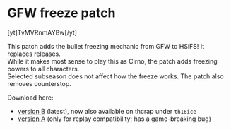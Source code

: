 # GFW freeze patch

[yt]TvMVRnmAYBw[/yt]

This patch adds the bullet freezing mechanic from GFW to HSiFS! It replaces releases.  
While it makes most sense to play this as Cirno, the patch adds freezing powers to all characters.  
Selected subseason does not affect how the freeze works. The patch also removes counterstop.  

Download here:
- [version B](https://mega.nz/file/9wgV3ZJD#8CfMVe36dftumui1CClh5VFXkvoaTUw-9iQJ_IPvPnc) (latest), now also available on thcrap under `th16ice`
- [version A](https://mega.nz/file/8h5gXKaA#vLBgCnwfidaegvuzqzATR7ZBFpNFU3tyE2W3bucRgKA) (only for replay compatibility; has a game-breaking bug)

